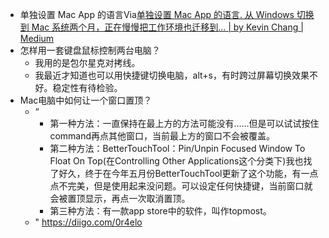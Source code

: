 - 单独设置 Mac App 的语言Via[单独设置 Mac App 的语言. 从 Windows 切换到 Mac 系统两个月，正在慢慢把工作环境也迁移到… | by Kevin Chang | Medium](https://medium.com/@kevintalkr/%E5%8D%95%E7%8B%AC%E8%AE%BE%E7%BD%AE-mac-app-%E7%9A%84%E8%AF%AD%E8%A8%80-7a2f55e7d5e5)
- 怎样用一套键盘鼠标控制两台电脑？
    - 我用的是包尔星克对拷线。
    - 我最近才知道也可以用快捷键切换电脑，alt+s，有时跨过屏幕切换效果不好。稳定性有待检验。
- Mac电脑中如何让一个窗口置顶？
    - “
        - 第一种方法：一直保持在最上方的方法可能没有……但是可以试试按住command再点其他窗口，当前最上方的窗口不会被覆盖。
        - 第二种方法：BetterTouchTool：Pin/Unpin Focused Window To Float On Top(在Controlling Other Applications这个分类下)我也找了好久，终于在今年五月份BetterTouchTool更新了这个功能，有一点点不完美，但是使用起来没问题。可以设定任何快捷键，当前窗口就会被置顶显示，再点一次取消置顶。
        - 第三种方法：有一款app store中的软件，叫作topmost。
    - " https://diigo.com/0r4elo
